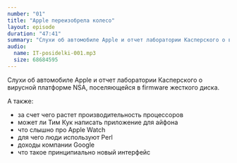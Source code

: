 ```yaml
---
number: "01"
title: "Apple переизобрела колесо"
layout: episode
duration: "47:41"
summary: "Слухи об автомобиле Apple и отчет лаборатории Касперского о вирусной платформе NSA, поселяющейся в firmware жесткого диска. А также: производительность процессоров, Тим Кук, Джони Айв, Перл и принципиально новые интерфейсы."
audio:
  name: IT-posidelki-001.mp3
  size: 68684595
---
```


Слухи об автомобиле Apple и отчет лаборатории Касперского о вирусной платформе NSA, поселяющейся в firmware жесткого диска.

А также:

- за счет чего растет производительность процессоров
- может ли Тим Кук написать приложение для айфона
- что cлышно про Apple Watch
- для чего люди используют Perl
- доходы компании Google
- что такое принципиально новый интерфейс
